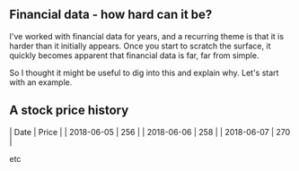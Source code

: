 ## Financial data - how hard can it be?

I've worked with financial data for years, and a recurring theme is that it is harder than it initially appears. Once you start to scratch the surface, it quickly becomes apparent that financial data is far, far from simple. 

So I thought it might be useful to dig into this and explain why. Let's start with an example.

## A stock price history


| Date | Price |
| 2018-06-05 | 256 |
| 2018-06-06 | 258 |
| 2018-06-07 | 270 |

etc
